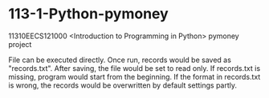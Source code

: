 # 113-1-Python-pymoney
11310EECS121000 &lt;Introduction to Programming in Python> pymoney project

File can be executed directly.
Once run, records would be saved as "records.txt".
After saving, the file would be set to read only.
If records.txt is missing, program would start from the beginning.
If the format in records.txt is wrong, the records would be overwritten by default settings partly.
